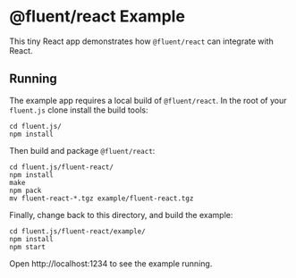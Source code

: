 # @fluent/react Example

This tiny React app demonstrates how `@fluent/react` can integrate with React.

## Running

The example app requires a local build of `@fluent/react`. In the root of
your `fluent.js` clone install the build tools:

    cd fluent.js/
    npm install

Then build and package `@fluent/react`:

    cd fluent.js/fluent-react/
    npm install
    make
    npm pack
    mv fluent-react-*.tgz example/fluent-react.tgz

Finally, change back to this directory, and build the example:

    cd fluent.js/fluent-react/example/
    npm install
    npm start

Open http://localhost:1234 to see the example running.
